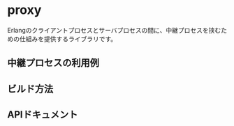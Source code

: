 proxy
=====

Erlangのクライアントプロセスとサーバプロセスの間に、中継プロセスを挟むための仕組みを提供するライブラリです。

中継プロセスの利用例
--------------------

ビルド方法
----------

APIドキュメント
---------------
